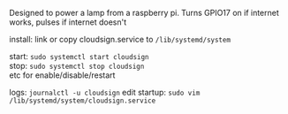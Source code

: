 Designed to power a lamp from a raspberry pi. Turns GPIO17 on if internet works, pulses if internet doesn't

install: link or copy cloudsign.service to `/lib/systemd/system`

start: `sudo systemctl start cloudsign`  
stop: `sudo systemctl stop cloudsign`  
etc for enable/disable/restart  

logs: `journalctl -u cloudsign`
edit startup: `sudo vim /lib/systemd/system/cloudsign.service`